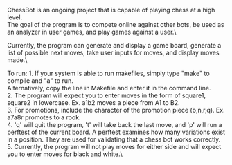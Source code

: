 ChessBot is an ongoing project that is capable of playing chess at a high level.\
The goal of the program is to compete online against other bots, be used as an analyzer in user games, and play games against a user.\\

Currently, the program can generate and display a game board, generate a list of possible next moves, take user inputs for moves, and display moves made.\\

To run: 1. If your system is able to run makefiles, simply type "make" to compile and "a" to run.\
           Alternatively, copy the line in Makefile and enter it in the command line.\
        2. The program will expect you to enter moves in the form of square1, square2 in lowercase. Ex. a1b2 moves a piece from A1 to B2.\
        3. For promotions, include the character of the promotion piece (b,n,r,q). Ex. a7a8r promotes to a rook.\
        4. 'q' will quit the program, 't' will take back the last move, and 'p' will run a perftest of the current board. A perftest examines how many variations exist in a position. They are used for validating that a chess bot works correctly.\
        5. Currently, the program will not play moves for either side and will expect you to enter moves for black and white.\
